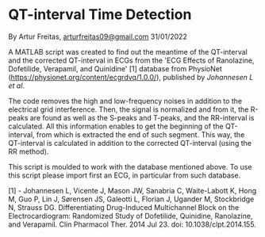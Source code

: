 # QT-interval Time Detection

By Artur Freitas, arturfreitas09@gmail.com 31/01/2022

A MATLAB script was created to find out the meantime of the QT-interval and the corrected QT-interval in ECGs from the 'ECG Effects of Ranolazine, Dofetilide, Verapamil, and Quinidine' [1] database from PhysioNet (https://physionet.org/content/ecgrdvq/1.0.0/), published by *Johannesen L et al*.

The code removes the high and low-frequency noises in addition to the electrical grid interference. Then, the signal is normalized and from it, the R-peaks are found as well as the S-peaks and T-peaks, and the RR-interval is calculated. All this information enables to get the beginning of the QT-interval, from which is extracted the end of such segment. This way, the QT-interval is calculated in addition to the corrected QT-interval (using the RR method).

This script is moulded to work with the database mentioned above. To use this script please import first an ECG, in particular from such database.



[1] - Johannesen L, Vicente J, Mason JW, Sanabria C, Waite-Labott K, Hong M, Guo P, Lin J, Sørensen JS, Galeotti L, Florian J, Ugander M, Stockbridge N, Strauss DG. Differentiating Drug-Induced Multichannel Block on the Electrocardiogram: Randomized Study of Dofetilide, Quinidine, Ranolazine, and Verapamil. Clin Pharmacol Ther. 2014 Jul 23. doi: 10.1038/clpt.2014.155.
